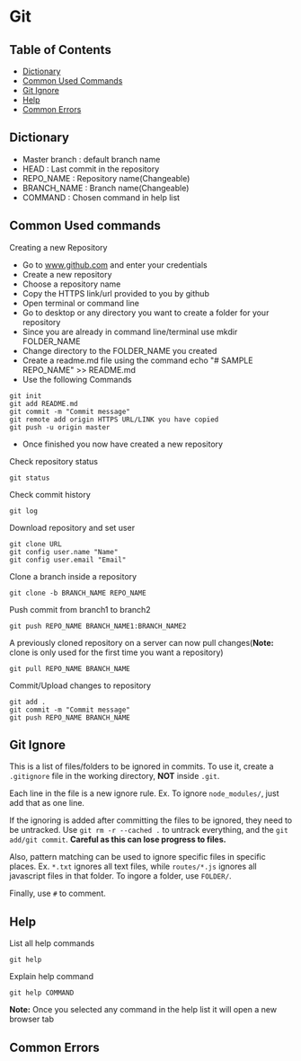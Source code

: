 # Git

## Table of Contents
- [Dictionary](#dictionary)
- [Common Used Commands](#common-used-commands)
- [Git Ignore](#git-ignore)
- [Help](#help)
- [Common Errors](#common-errors)


## Dictionary
- Master branch : default branch name
- HEAD : Last commit in the repository
- REPO_NAME : Repository name(Changeable)
- BRANCH_NAME : Branch name(Changeable)
- COMMAND : Chosen command in help list

## Common Used commands

Creating a new Repository
- Go to www.github.com and enter your credentials
- Create a new repository
- Choose a repository name
- Copy the HTTPS link/url provided to you by github
- Open terminal or command line
- Go to desktop or any directory you want to create a folder for your repository
- Since you are already in command line/terminal use mkdir FOLDER_NAME
- Change directory to the FOLDER_NAME you created
- Create a readme.md file using the command echo "# SAMPLE REPO_NAME" >> README.md
- Use the following Commands
```git
git init
git add README.md
git commit -m "Commit message"
git remote add origin HTTPS URL/LINK you have copied
git push -u origin master
```
- Once finished you now have created a new repository

Check repository status
```git
git status
```
Check commit history
```git
git log
```

Download repository and set user
```git
git clone URL
git config user.name "Name"
git config user.email "Email"
```

Clone a branch inside a repository
```git
git clone -b BRANCH_NAME REPO_NAME
```

Push commit from branch1 to branch2
```git
git push REPO_NAME BRANCH_NAME1:BRANCH_NAME2
```

A previously cloned repository on a server can now pull changes(**Note:** clone is only used for the first time you want a repository)

```git
git pull REPO_NAME BRANCH_NAME
```

Commit/Upload changes to repository
```git
git add .
git commit -m "Commit message"
git push REPO_NAME BRANCH_NAME
```

## Git Ignore

This is a list of files/folders to be ignored in commits. To use it, create a `.gitignore` file in the working directory, **NOT** inside `.git`.  

Each line in the file is a new ignore rule. Ex. To ignore `node_modules/`, just add that as one line.  

If the ignoring is added after committing the files to be ignored, they need to be untracked. Use `git rm -r --cached .` to untrack everything, and the `git add/git commit`. **Careful as this can lose progress to files.**   

Also, pattern matching can be used to ignore specific files in specific places. Ex. `*.txt` ignores all text files, while `routes/*.js` ignores all javascript files in that folder. To ingore a folder, use `FOLDER/`.

Finally, use `#` to comment.

## Help

List all help commands
```git
git help
```

Explain help command
```git
git help COMMAND
```
**Note:** Once you selected any command in the help list it will open a new browser tab

## Common Errors
